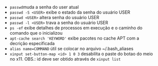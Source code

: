 - `passwd`muda a senha do user atual
- `passwd -S <USER>`  exibe o estado da senha do usuário USER
- `passwd <USER>`  altera senha do usuário USER
- `passwd -l <USER>`  trava a senha do usuário USER
- `ps -ef` exibe detalhes de processos em execução e o caminho do comando que o inicializou
-  `apt-cache search 'KEYWORD'`  exibe pacotes no cache APT com a decrição especificada
- `alias name=COMMAND` útil se colocar no arquivo ~/.bash_aliases
- `xinput set-button-map <id> 1 0 3` desabilita o paste do botao do meio no x11. OBS.: id deve ser obtido através de `xinput list` 